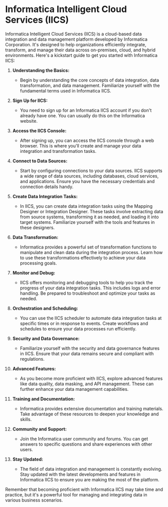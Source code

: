 # Informatica Intelligent Cloud Services (IICS)

Informatica Intelligent Cloud Services (IICS) is a cloud-based data integration and data management platform developed by Informatica Corporation. It's designed to help organizations efficiently integrate, transform, and manage their data across on-premises, cloud, and hybrid environments. Here's a kickstart guide to get you started with Informatica IICS:

1. **Understanding the Basics:**

   - Begin by understanding the core concepts of data integration, data transformation, and data management. Familiarize yourself with the fundamental terms used in Informatica IICS.

2. **Sign Up for IICS:**

   - You need to sign up for an Informatica IICS account if you don't already have one. You can usually do this on the Informatica website.

3. **Access the IICS Console:**

   - After signing up, you can access the IICS console through a web browser. This is where you'll create and manage your data integration and transformation tasks.

4. **Connect to Data Sources:**

   - Start by configuring connections to your data sources. IICS supports a wide range of data sources, including databases, cloud services, and applications. Ensure you have the necessary credentials and connection details handy.

5. **Create Data Integration Tasks:**

   - In IICS, you can create data integration tasks using the Mapping Designer or Integration Designer. These tasks involve extracting data from source systems, transforming it as needed, and loading it into target systems. Familiarize yourself with the tools and features in these designers.

6. **Data Transformation:**

   - Informatica provides a powerful set of transformation functions to manipulate and clean data during the integration process. Learn how to use these transformations effectively to achieve your data processing goals.

7. **Monitor and Debug:**

   - IICS offers monitoring and debugging tools to help you track the progress of your data integration tasks. This includes logs and error handling. Be prepared to troubleshoot and optimize your tasks as needed.

8. **Orchestration and Scheduling:**

   - You can use the IICS scheduler to automate data integration tasks at specific times or in response to events. Create workflows and schedules to ensure your data processes run efficiently.

9. **Security and Data Governance:**

   - Familiarize yourself with the security and data governance features in IICS. Ensure that your data remains secure and compliant with regulations.

10. **Advanced Features:**

    - As you become more proficient with IICS, explore advanced features like data quality, data masking, and API management. These can further enhance your data management capabilities.

11. **Training and Documentation:**

    - Informatica provides extensive documentation and training materials. Take advantage of these resources to deepen your knowledge and skills.

12. **Community and Support:**

    - Join the Informatica user community and forums. You can get answers to specific questions and share experiences with other users.

13. **Stay Updated:**
    - The field of data integration and management is constantly evolving. Stay updated with the latest developments and features in Informatica IICS to ensure you are making the most of the platform.

Remember that becoming proficient with Informatica IICS may take time and practice, but it's a powerful tool for managing and integrating data in various business scenarios.
